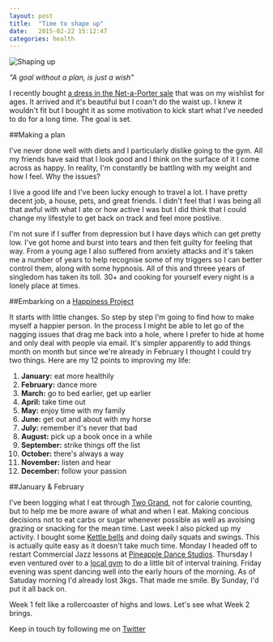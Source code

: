 ```yaml
---
layout: post
title:  "Time to shape up"
date:   2015-02-22 15:12:47
categories: health
---
```


![Shaping up](https://raw.githubusercontent.com/raphaelleheaf/nevercinderella/gh-pages/_assets/shaping_up.jpg)

_"A goal without a plan, is just a wish"_

I recently bought [a dress in the Net-a-Porter sale](http://www.net-a-porter.com/product/470871) that was on my wishlist for ages. It arrived and it's beautiful but I coan't do the waist up. I knew it wouldn't fit but I bought it as some motivation to kick start what I've needed to do for a long time. The goal is set.

##Making a plan

I've never done well with diets and I particularly dislike going to the gym. All my friends have said that I look good and I think on the surface of it I come across as happy. In reality, I'm constantly be battling with my weight and how I feel. Why the issues?

I live a good life and I've been lucky enough to travel a lot. I have pretty decent job, a house, pets, and great friends. I didn't feel that I was being all that awful with what I ate or how active I was but I did think that I could change my lifestyle to get back on track and feel more postiive.

I'm not sure if I suffer from depression but I have days which can get pretty low. I've got home and burst into tears and then felt guilty for feeling that way. From a young age I also suffered from anxiety attacks and it's taken me a number of years to help recognise some of my triggers so I can better control them, along with some hypnosis. All of this and threee years of singledom has taken its toll. 30+ and cooking for yourself every night is a lonely place at times.

##Embarking on a [Happiness Project](http://www.gretchenrubin.com/books/the-happiness-project/about-the-book/)

It starts with little changes. So step by step I'm going to find how to make myself a happier person. In the process I might be able to let go of the nagging issues that drag me back into a hole, where I prefer to hide at home and only deal with people via email. It's simpler apparently to add things month on month but since we're already in February I thought I could try two things. Here are my 12 points to improving my life:

1. **January:** eat more healthily  
2. **February:** dance more  
3. **March:** go to bed earlier, get up earlier  
4. **April:** take time out  
5. **May:** enjoy time with my family
6. **June:** get out and about with my horse
7. **July:** remember it's never that bad  
8. **August:** pick up a book once in a while  
9. **September:** strike things off the list  
10. **October:** there's always a way  
11. **November:** listen and hear
12. **December:** follow your passion  

##January & February

I've been logging what I eat through [Two Grand](http://www.twogrand.com/), not for calorie counting, but to help me be more aware of what and when I eat. Making concious decisions not to eat carbs or sugar whenever possible as well as avoising grazing or snacking for the mean time. Last week I also picked up my activity. I bought some [Kettle bells](http://www.amazon.co.uk/Kettlebell-Vinyl-4-Kilograms/dp/B00BWMVIN8/ref=sr_1_2?s=sports&ie=UTF8&qid=1424652419&sr=1-2&keywords=kettlebells) and doing daily squats and swings. This is actually quite easy as it doesn't take much time. Monday I headed off to restart Commercial Jazz lessons at [Pineapple Dance Studios](http://www.pineapple.uk.com/studio/cat/id/commercial-jazz/). Thursday I even ventured over to a [local gym](http://www.musclefactorygym.co.uk/) to do a little bit of interval training. Friday evening was spent dancing well into the early hours of the morning. As of Satuday morning I'd already lost 3kgs. That made me smile. By Sunday, I'd put it all back on.

Week 1 felt like a rollercoaster of highs and lows. Let's see what Week 2 brings.



Keep in touch by following me on [Twitter](https://twitter.com/cinderellanever) 


